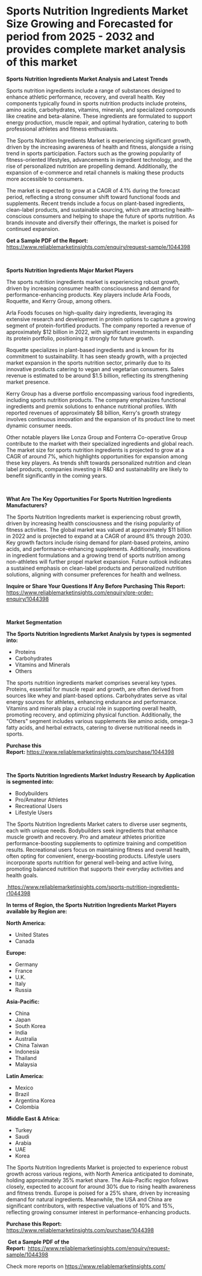 <p><h1>Sports Nutrition Ingredients Market Size Growing and Forecasted for period from 2025 - 2032 and provides complete market analysis of this market</h1></p><p><strong>Sports Nutrition Ingredients Market Analysis and Latest Trends</strong></p>
<p><p>Sports nutrition ingredients include a range of substances designed to enhance athletic performance, recovery, and overall health. Key components typically found in sports nutrition products include proteins, amino acids, carbohydrates, vitamins, minerals, and specialized compounds like creatine and beta-alanine. These ingredients are formulated to support energy production, muscle repair, and optimal hydration, catering to both professional athletes and fitness enthusiasts.</p><p>The Sports Nutrition Ingredients Market is experiencing significant growth, driven by the increasing awareness of health and fitness, alongside a rising trend in sports participation. Factors such as the growing popularity of fitness-oriented lifestyles, advancements in ingredient technology, and the rise of personalized nutrition are propelling demand. Additionally, the expansion of e-commerce and retail channels is making these products more accessible to consumers. </p><p>The market is expected to grow at a CAGR of 4.1% during the forecast period, reflecting a strong consumer shift toward functional foods and supplements. Recent trends include a focus on plant-based ingredients, clean-label products, and sustainable sourcing, which are attracting health-conscious consumers and helping to shape the future of sports nutrition. As brands innovate and diversify their offerings, the market is poised for continued expansion.</p></p>
<p><strong>Get a Sample PDF of the Report:&nbsp;</strong> <a href="https://www.reliablemarketinsights.com/enquiry/request-sample/1044398?utm_campaign=1938&utm_medium=2&utm_source=Github&utm_content=ia&utm_term=08022025&utm_id=sports-nutrition-ingredients">https://www.reliablemarketinsights.com/enquiry/request-sample/1044398</a></p>
<p>&nbsp;</p>
<p><strong>Sports Nutrition Ingredients Major Market Players</strong></p>
<p><p>The sports nutrition ingredients market is experiencing robust growth, driven by increasing consumer health consciousness and demand for performance-enhancing products. Key players include Arla Foods, Roquette, and Kerry Group, among others.</p><p>Arla Foods focuses on high-quality dairy ingredients, leveraging its extensive research and development in protein options to capture a growing segment of protein-fortified products. The company reported a revenue of approximately $12 billion in 2022, with significant investments in expanding its protein portfolio, positioning it strongly for future growth.</p><p>Roquette specializes in plant-based ingredients and is known for its commitment to sustainability. It has seen steady growth, with a projected market expansion in the sports nutrition sector, primarily due to its innovative products catering to vegan and vegetarian consumers. Sales revenue is estimated to be around $1.5 billion, reflecting its strengthening market presence.</p><p>Kerry Group has a diverse portfolio encompassing various food ingredients, including sports nutrition products. The company emphasizes functional ingredients and premix solutions to enhance nutritional profiles. With reported revenues of approximately $8 billion, Kerry's growth strategy involves continuous innovation and the expansion of its product line to meet dynamic consumer needs.</p><p>Other notable players like Lonza Group and Fonterra Co-operative Group contribute to the market with their specialized ingredients and global reach. The market size for sports nutrition ingredients is projected to grow at a CAGR of around 7%, which highlights opportunities for expansion among these key players. As trends shift towards personalized nutrition and clean label products, companies investing in R&D and sustainability are likely to benefit significantly in the coming years.</p></p>
<p>&nbsp;</p>
<p><strong>What Are The Key Opportunities For Sports Nutrition Ingredients Manufacturers?</strong></p>
<p><p>The Sports Nutrition Ingredients market is experiencing robust growth, driven by increasing health consciousness and the rising popularity of fitness activities. The global market was valued at approximately $11 billion in 2022 and is projected to expand at a CAGR of around 8% through 2030. Key growth factors include rising demand for plant-based proteins, amino acids, and performance-enhancing supplements. Additionally, innovations in ingredient formulations and a growing trend of sports nutrition among non-athletes will further propel market expansion. Future outlook indicates a sustained emphasis on clean-label products and personalized nutrition solutions, aligning with consumer preferences for health and wellness.</p></p>
<p><strong>Inquire or Share Your Questions If Any Before Purchasing This Report:</strong> <a href="https://www.reliablemarketinsights.com/enquiry/pre-order-enquiry/1044398?utm_campaign=1938&utm_medium=2&utm_source=Github&utm_content=ia&utm_term=08022025&utm_id=sports-nutrition-ingredients">https://www.reliablemarketinsights.com/enquiry/pre-order-enquiry/1044398</a></p>
<p>&nbsp;</p>
<p><strong>Market Segmentation</strong></p>
<p><strong>The Sports Nutrition Ingredients Market Analysis by types is segmented into:</strong></p>
<p><ul><li>Proteins</li><li>Carbohydrates</li><li>Vitamins and Minerals</li><li>Others</li></ul></p>
<p><p>The sports nutrition ingredients market comprises several key types. Proteins, essential for muscle repair and growth, are often derived from sources like whey and plant-based options. Carbohydrates serve as vital energy sources for athletes, enhancing endurance and performance. Vitamins and minerals play a crucial role in supporting overall health, promoting recovery, and optimizing physical function. Additionally, the "Others" segment includes various supplements like amino acids, omega-3 fatty acids, and herbal extracts, catering to diverse nutritional needs in sports.</p></p>
<p><strong>Purchase this Report:&nbsp;</strong><a href="https://www.reliablemarketinsights.com/purchase/1044398?utm_campaign=1938&utm_medium=2&utm_source=Github&utm_content=ia&utm_term=08022025&utm_id=sports-nutrition-ingredients">https://www.reliablemarketinsights.com/purchase/1044398</a></p>
<p>&nbsp;</p>
<p><strong>The Sports Nutrition Ingredients Market Industry Research by Application is segmented into:</strong></p>
<p><ul><li>Bodybuilders</li><li>Pro/Amateur Athletes</li><li>Recreational Users</li><li>Lifestyle Users</li></ul></p>
<p><p>The Sports Nutrition Ingredients Market caters to diverse user segments, each with unique needs. Bodybuilders seek ingredients that enhance muscle growth and recovery. Pro and amateur athletes prioritize performance-boosting supplements to optimize training and competition results. Recreational users focus on maintaining fitness and overall health, often opting for convenient, energy-boosting products. Lifestyle users incorporate sports nutrition for general well-being and active living, promoting balanced nutrition that supports their everyday activities and health goals.</p></p>
<p><a href="https://www.reliablemarketinsights.com/sports-nutrition-ingredients-r1044398?utm_campaign=1938&utm_medium=2&utm_source=Github&utm_content=ia&utm_term=08022025&utm_id=sports-nutrition-ingredients">&nbsp;https://www.reliablemarketinsights.com/sports-nutrition-ingredients-r1044398</a></p>
<p><strong>In terms of Region, the Sports Nutrition Ingredients Market Players available by Region are:</strong></p>
<p>
    <p> <strong> North America: </strong>
        <ul>
            <li>United States</li>
            <li>Canada</li>
        </ul>
        </p> 
    <p> <strong> Europe: </strong>
        <ul>
            <li>Germany</li>
            <li>France</li>
            <li>U.K.</li>
            <li>Italy</li>
            <li>Russia</li>
        </ul>
        </p> 
    <p> <strong> Asia-Pacific: </strong>
        <ul>
            <li>China</li>
            <li>Japan</li>
            <li>South Korea</li>
            <li>India</li>
            <li>Australia</li>
            <li>China Taiwan</li>
            <li>Indonesia</li>
            <li>Thailand</li>
            <li>Malaysia</li>
        </ul>
        </p> 
    <p> <strong> Latin America: </strong>
        <ul>
            <li>Mexico</li>
            <li>Brazil</li>
            <li>Argentina Korea</li>
            <li>Colombia</li>
        </ul>
        </p> 
    <p> <strong> Middle East & Africa: </strong>
        <ul>
            <li>Turkey</li>
            <li>Saudi</li>
            <li>Arabia</li>
            <li>UAE</li>
            <li>Korea</li>
        </ul>
    </p>
    </p>
<p><p>The Sports Nutrition Ingredients Market is projected to experience robust growth across various regions, with North America anticipated to dominate, holding approximately 35% market share. The Asia-Pacific region follows closely, expected to account for around 30% due to rising health awareness and fitness trends. Europe is poised for a 25% share, driven by increasing demand for natural ingredients. Meanwhile, the USA and China are significant contributors, with respective valuations of 10% and 15%, reflecting growing consumer interest in performance-enhancing products.</p></p>
<p><strong>Purchase this Report: </strong><a href="https://www.reliablemarketinsights.com/purchase/1044398?utm_campaign=1938&utm_medium=2&utm_source=Github&utm_content=ia&utm_term=08022025&utm_id=sports-nutrition-ingredients">https://www.reliablemarketinsights.com/purchase/1044398</a></p>
<p>&nbsp;<strong>Get a Sample PDF of the Report:&nbsp;&nbsp;</strong><a href="https://www.reliablemarketinsights.com/enquiry/request-sample/1044398?utm_campaign=1938&utm_medium=2&utm_source=Github&utm_content=ia&utm_term=08022025&utm_id=sports-nutrition-ingredients">https://www.reliablemarketinsights.com/enquiry/request-sample/1044398</a></p>
<p><strong></strong></p>
<p>Check more reports on <a href="https://www.reliablemarketinsights.com/?utm_campaign=1938&utm_medium=2&utm_source=Github&utm_content=ia&utm_term=08022025&utm_id=sports-nutrition-ingredients">https://www.reliablemarketinsights.com/</a></p>
